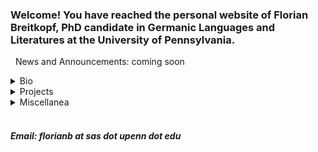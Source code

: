 ### Welcome! You have reached the personal website of Florian Breitkopf, PhD candidate in Germanic Languages and Literatures at the University of Pennsylvania. 
&nbsp;
News and Announcements: coming soon
&nbsp;


<details>
<summary>Bio</summary>

coming soon

</details>

<details>
<summary>Projects</summary>

coming soon

</details>

<details>
<summary>Miscellanea</summary>

coming soon

</details>
&nbsp;
&nbsp;

##### Email: florianb at sas dot upenn dot edu

